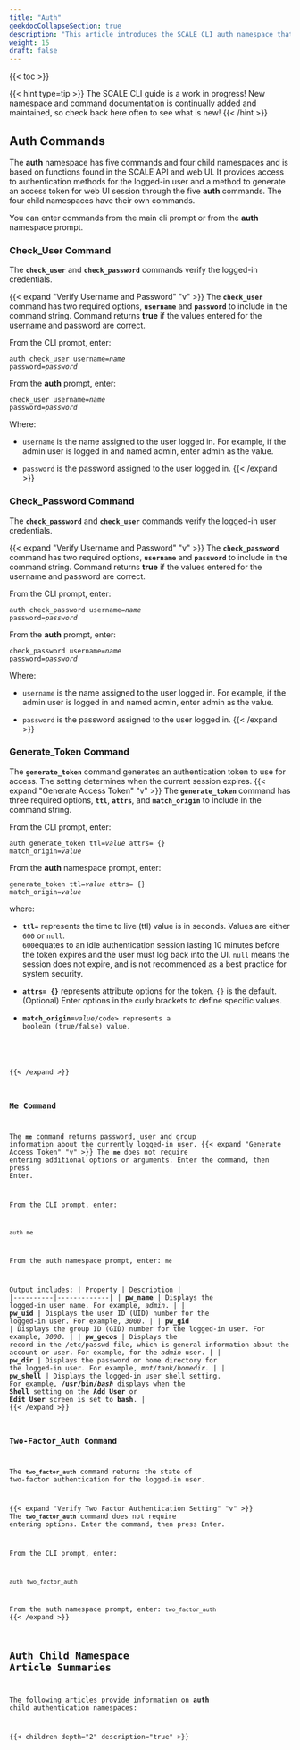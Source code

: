 ```yaml
---
title: "Auth"
geekdocCollapseSection: true
description: "This article introduces the SCALE CLI auth namespace that focuses on the currently logged-in user authentication, and generating an access token for the web UI." 
weight: 15
draft: false
---
```


{{< toc >}}


{{< hint type=tip >}}
The SCALE CLI guide is a work in progress!
New namespace and command documentation is continually added and maintained, so check back here often to see what is new!
{{< /hint >}}

## Auth Commands

The **auth** namespace has five commands and four child namespaces and is based on functions found in the SCALE API and web UI. 
It provides access to authentication methods for the logged-in user and a method to generate an access token for web UI session through the five **auth** commands. 
The four child namespaces have their own commands.

You can enter commands from the main cli prompt or from the **auth** namespace prompt.
### Check_User Command

The <code><b>check_user</b></code> and <code><b>check_password</b></code> commands verify the logged-in credentials. 

{{< expand "Verify Username and Password" "v" >}}
The <code><b>check_user</b></code> command has two required options, <code><b>username</b></code> and <code><b>password</b></code> to include in the command string. 
Command returns **true** if the values entered for the username and password are correct.

From the CLI prompt, enter:

<code>auth check_user username=<i>name</i> password=<i>password</i></code>

From the **auth** prompt, enter:

<code>check_user username=<i>name</i> password=<i>password</i></code>

Where:
* `username` is the name assigned to the user logged in. For example, if the admin user is logged in and named admin, enter admin as the value.

* `password` is the password assigned to the user logged in.
{{< /expand >}}

### Check_Password Command

The <code><b>check_password</b></code> and <code><b>check_user</b></code> commands verify the logged-in user credentials.

{{< expand "Verify Username and Password" "v" >}}
The <code><b>check_password</b></code> command has two required options, <code><b>username</b></code> and <code><b>password</b></code> to include in the command string. 
Command returns **true** if the values entered for the username and password are correct.

From the CLI prompt, enter:

<code>auth check_password username=<i>name</i> password=<i>password</i></code>

From the **auth** prompt, enter:

<code>check_password username=<i>name</i> password=<i>password</i></code>

Where:
* `username` is the name assigned to the user logged in. For example, if the admin user is logged in and named admin, enter admin as the value.

* `password` is the password assigned to the user logged in.
{{< /expand >}}
### Generate_Token Command
The <code><b>generate_token</b></code> command generates an authentication token to use for access. The setting determines when the current session expires.
{{< expand "Generate Access Token" "v" >}}
The <code><b>generate_token</b></code> command has three required options, <code><b>ttl</b></code>, <code><b>attrs</b></code>, and <code><b>match_origin</b></code> to include in the command string. 

From the CLI prompt, enter:

<code>auth generate_token ttl=<i>value</i> attrs= {} match_origin=<i>value</i></code>

From the **auth** namespace prompt, enter:

<code>generate_token ttl=<i>value</i> attrs= {} match_origin=<i>value</i></code>

where:
* <code><b>ttl=</b></code> represents the time to live (ttl) value is in seconds. Values are either `600` or `null`.  
  `600`equates to an idle authentication session lasting 10 minutes before the token expires and the user must log back into the UI. 
  `null` means the session does not expire, and is not recommended as a best practice for system security.

* <code><b>attrs= {}</b></code> represents attribute options for the token. 
  `{}` is the default. (Optional) Enter options in the curly brackets to define specific values.

* <code><b>match_origin=</b><i>value</i>/code> represents a boolean (true/false) value.

{{< /expand >}}
### Me Command
The <code><b>me</b></code> command returns password, user and group information about the currently logged-in user.
{{< expand "Generate Access Token" "v" >}}
The <code><b>me</b></code> does not require entering additional options or arguments. Enter the command, then press <kbd>Enter</kbd>.

From the CLI prompt, enter:

`auth me`

From the auth namespace prompt, enter:
`me`

Output includes:
| Property | Description |
|----------|-------------|
| **pw_name** | Displays the logged-in user name. For example, *admin*. |
| **pw_uid** | Displays the user ID (UID) number for the logged-in user. For example, *3000*. |
| **pw_gid** | Displays the group ID (GID) number for the logged-in user. For example, *3000*. |
| **pw_gecos** | Displays the record in the /etc/passwd file, which is general information about the account or user. For example, for the *admin* user. |
| **pw_dir** | Displays the password or home directory for the logged-in user. For example, *mnt/tank/homedir*. |
| **pw_shell** | Displays the logged-in user shell setting. For example, **/usr/bin/*bash*** displays when the **Shell** setting on the **Add User** or **Edit User** screen is set to **bash**. |
{{< /expand >}}

### Two-Factor_Auth Command
The <code><b>two_factor_auth</b></code> command returns the state of two-factor authentication for the logged-in user.

{{< expand "Verify Two Factor Authentication Setting" "v" >}}
The <code><b>two_factor_auth</b></code> command does not require entering options. Enter the command, then press <kbd>Enter</kbd>.

From the CLI prompt, enter:

`auth two_factor_auth`

From the auth namespace prompt, enter:
`two_factor_auth`
{{< /expand >}}

## Auth Child Namespace Article Summaries
The following articles provide information on **auth** child authentication namespaces:

{{< children depth="2" description="true" >}}
